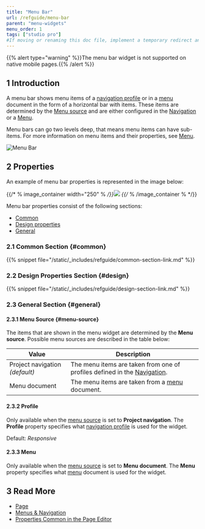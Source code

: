 ```yaml
---
title: "Menu Bar"
url: /refguide/menu-bar
parent: "menu-widgets"
menu_order: 1
tags: ["studio pro"]
#If moving or renaming this doc file, implement a temporary redirect and let the respective team know they should update the URL in the product. See Mapping to Products for more details.
---
```


{{% alert type="warning" %}}The menu bar widget is not supported on native mobile pages.{{% /alert %}}

## 1 Introduction

A menu bar shows menu items of a [navigation profile](navigation#profiles) or in a [menu](menu) document in the form of a horizontal bar with items. These items are determined by the [Menu source](#menu-source) and are either configured in the [Navigation](navigation) or a [Menu](menu).

Menu bars can go two levels deep, that means menu items can have sub-items. For more information on menu items and their properties, see [Menu](menu).

![Menu Bar](/attachments/refguide/modeling/pages/menu-widgets/menu-bar/menu-bar.png)

## 2 Properties

An example of menu bar properties is represented in the image below:

{{/* % image_container width="250" % */}}![](/attachments/refguide/modeling/pages/menu-widgets/menu-bar/menu-bar-properties.png)
{{/* % /image_container % */}}

Menu bar properties consist of the following sections:

* [Common](#common)
* [Design properties](#design)
* [General](#general)

### 2.1 Common Section {#common}

{{% snippet file="/static/_includes/refguide/common-section-link.md" %}}

### 2.2 Design Properties Section {#design}

{{% snippet file="/static/_includes/refguide/design-section-link.md" %}}

### 2.3 General Section {#general}

#### 2.3.1 Menu Source {#menu-source}

The items that are shown in the menu widget are determined by the **Menu source**. Possible menu sources are described in the table below:

| Value              | Description                                                  |
| ------------------ | ------------------------------------------------------------ |
| Project navigation  *(default)* | The menu items are taken from one of profiles defined in the [Navigation](navigation#profiles). |
| Menu document      | The menu items are taken from a [menu](menu) document.       |

#### 2.3.2 Profile 

Only available when the [menu source](#menu-source) is set to **Project navigation**. The **Profile** property specifies what [navigation profile](navigation#profiles) is used for the widget. 

Default: *Responsive*

#### 2.3.3 Menu 

Only available when the [menu source](#menu-source) is set to **Menu document**. The **Menu** property specifies what [menu](menu) document is used for the widget.

## 3 Read More

* [Page](page)
* [Menus & Navigation](menu-widgets)
* [Properties Common in the Page Editor](common-widget-properties)
